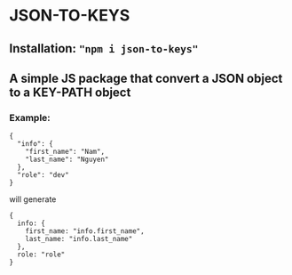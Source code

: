 # JSON-TO-KEYS

## Installation: `"npm i json-to-keys"`

## A simple JS package that convert a JSON object to a KEY-PATH object

### Example:

```
{
  "info": {
    "first_name": "Nam",
    "last_name": "Nguyen"
  },
  "role": "dev"
}
```

will generate

```
{
  info: {
    first_name: "info.first_name",
    last_name: "info.last_name"
  },
  role: "role"
}
```
